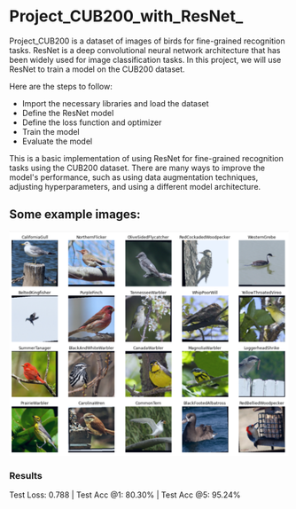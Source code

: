 # Project_CUB200_with_ResNet_

Project_CUB200 is a dataset of images of birds for fine-grained recognition tasks. ResNet is a deep convolutional neural network architecture that has been widely used for image classification tasks. In this project, we will use ResNet to train a model on the CUB200 dataset.

Here are the steps to follow:

- Import the necessary libraries and load the dataset
- Define the ResNet model
- Define the loss function and optimizer
- Train the model
- Evaluate the model


This is a basic implementation of using ResNet for fine-grained recognition tasks using the CUB200 dataset. There are many ways to improve the model's performance, such as using data augmentation techniques, adjusting hyperparameters, and using a different model architecture.

## Some example images:
![CUB200_dataset](https://github.com/uraimov92cnu/Project_CUB200_with_ResNet_/blob/master/CUB200_data.PNG)

### Results

Test Loss: 0.788 | Test Acc @1:  80.30% | Test Acc @5:  95.24%
